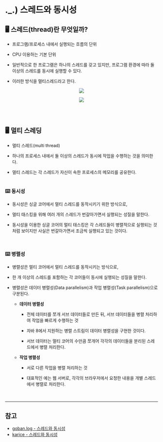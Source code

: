 # ._.) 스레드와 동시성

## 🖥 스레드(thread)란 무엇일까?
* 프로그램/프로세스 내에서 실행되는 흐름의 단위

* CPU 이용하는 기본 단위

* 일반적으로 한 프로그램은 하나의 스레드를 갖고 있지만, 프로그램 환경에 따라 둘 이상의 스레드를 동시에 실행할 수 있다.

* 이러한 방식을 멀티스레드라고 한다.

<p align="center">
<img src="../img/thread.png">
</p>

<p align="center">
<img src="../img/thread2.png">
</p>

<br/><br/>

## 🖥 멀티 스레딩
* 멀티 스레드(multi thread)

* 하나의 프로세스 내에서 둘 이상의 스레드가 동시에 작업을 수행하는 것을 의미한다.

* 멀티 스레드는 각 스레드가 자신이 속한 프로세스의 메모리를 공유한다.
<br/><br/>

### ⌨️ 동시성
* 동시성은 싱글 코어에서 멀티 스레드를 동작시키기 위한 방식으로,

* 멀티 태스킹을 위해 여러 개의 스레드가 번갈아가면서 실행되는 성질을 말한다.

* 동시성을 이용한 싱글 코어의 멀티 태스킹은 각 스레드들이 병렬적으로 실행되는 것처럼 보이지만 사실은 번갈아가면서 조금씩 실행되고 있는 것이다.

<br/>

### ⌨️ 병렬성
* 병렬성은 멀티 코어에서 멀티 스레드를 동작시키는 방식으로,

*  한 개 이상의 스레드를 포함하는 각 코어들이 동시에 실행되는 성질을 말한다.

* 병렬성은 데이터 병렬성(Data parallelism)과 작업 병렬성(Task parallelism)으로 구분된다.
  * __데이터 병렬성__
    * 전체 데이터를 쪼개 서브 데이터들로 만든 뒤, 서브 데이터들을 병렬 처리하여 작업을 빠르게 수행하는 것
    
    * 자바 8에서 지원하는 병렬 스트림이 데이터 병렬성을 구현한 것이다.
    
    * 서브 데이터는 멀티 코어의 수만큼 쪼개어 각각의 데이터들을 분리된 스레드에서 병렬 처리한다. 
  
  * __작업 병렬성__
    * 서로 다른 작업을 병렬 처리하는 것
    
    * 대표적인 예는 웹 서버로, 각각의 브라우저에서 요청한 내용을 개별 스레드에서 병렬로 처리한다. 
<br/><br/><br/>

***
## 참고
* [goban.log - 스레드와 동시성](https://velog.io/@goban/스레드와-동시성)
* [karice - 스레드와 동시성](https://karice.tistory.com/230)
